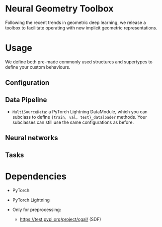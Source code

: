 # Neural Geometry Toolbox

Following the recent trends in geometric deep learning, we release a toolbox to facilitate operating with new implicit geometric representations. 

# Usage

We define both pre-made commonly used structures and supertypes to define your custom behaviours. 

## Configuration

## Data Pipeline

* `MultiSourceData`: a PyTorch Lightning DataModule, which you can subclass to define `{train, val, test}_dataloader` methods. Your subclasses can still use the same configurations as before.

## Neural networks

## Tasks


# Dependencies

* PyTorch

* PyTorch Lightning

* Only for preprocessing:

    * https://test.pypi.org/project/cgal/ (SDF)